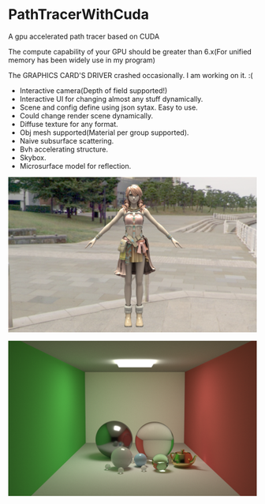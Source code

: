 # PathTracerWithCuda

A gpu accelerated path tracer based on CUDA

The compute capability of your GPU should be greater than 6.x(For unified memory has been widely use in my program)

The GRAPHICS CARD'S DRIVER crashed occasionally. I am working on it. :(

* Interactive camera(Depth of field supported!)
* Interactive UI for changing almost any stuff dynamically.
* Scene and config define using json sytax. Easy to use.
* Could change render scene dynamically.
* Diffuse texture for any format.
* Obj mesh supported(Material per group supported).
* Naive subsurface scattering.
* Bvh accelerating structure.
* Skybox.
* Microsurface model for reflection.

![](https://github.com/BlauHimmel/PathTracerWithCuda/blob/bvh-cpu/Result/sample29.png)

![](https://github.com/BlauHimmel/PathTracerWithCuda/blob/bvh-cpu/Result/sample30.png)
